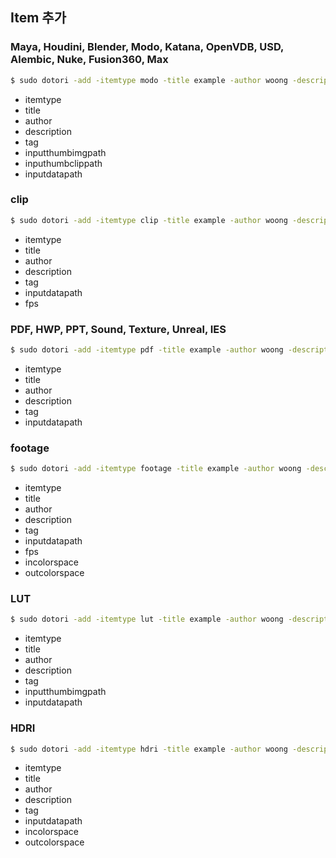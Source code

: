 ## Item 추가
### Maya, Houdini, Blender, Modo, Katana, OpenVDB, USD, Alembic, Nuke, Fusion360, Max
```bash
$ sudo dotori -add -itemtype modo -title example -author woong -description "description1 about some details" -tag "나무 낙엽 item1" -inputthumbimgpath /Users/seoyoungbae/git/fork/dotori/examples/maya/thumbnail.jpg -inputthumbclippath /Users/seoyoungbae/git/fork/dotori/examples/maya/thumbnail.mov -inputdatapath /Users/seoyoungbae/git/fork/dotori/examples/modo/data.lxo
```
- itemtype
- title
- author
- description
- tag
- inputthumbimgpath
- inputhumbclippath
- inputdatapath
### clip
```bash
$ sudo dotori -add -itemtype clip -title example -author woong -description "description1 about some details" -tag "나무 낙엽 item1" -fps 24 -inputdatapath /Users/seoyoungbae/git/fork/dotori/examples/maya/thumbnail.mov
```
- itemtype
- title
- author
- description
- tag
- inputdatapath
- fps

### PDF, HWP, PPT, Sound, Texture, Unreal, IES
```bash
$ sudo dotori -add -itemtype pdf -title example -author woong -description "description1 about some details" -tag "나무 낙엽 item1" -inputdatapath /Users/seoyoungbae/git/fork/dotori/examples/pdf/지식재산권의기초.pdf
```
- itemtype
- title
- author
- description
- tag
- inputdatapath

### footage
```bash
$ sudo dotori -add -itemtype footage -title example -author woong -description "description1 about some details" -tag "나무 낙엽 item1" -fps 24 -incolorspace "ACES - ACES2065-1" -outcolorspace "Output - Rec.709" -inputdatapath "/Users/seoyoungbae/git/lazypic/tdcourse_examples/footage/exr_linear/A005C021_150831_R0D0.156404.exr /Users/seoyoungbae/git/lazypic/tdcourse_examples/footage/exr_linear/A005C021_150831_R0D0.156405.exr /Users/seoyoungbae/git/lazypic/tdcourse_examples/footage/exr_linear/A005C021_150831_R0D0.156406.exr"
```
- itemtype
- title
- author
- description
- tag
- inputdatapath
- fps
- incolorspace
- outcolorspace
### LUT
```bash
$ sudo dotori -add -itemtype lut -title example -author woong -description "description1 about some details" -tag "나무 낙엽 item1" -inputthumbimgpath /Users/seoyoungbae/git/fork/dotori/examples/maya/thumbnail.jpg -inputdatapath /Users/seoyoungbae/git/fork/dotori/examples/lut/ARRI_LogC2Video_709_adobe3d_33.cube
```
- itemtype
- title
- author
- description
- tag
- inputthumbimgpath
- inputdatapath
### HDRI
```bash
$ sudo dotori -add -itemtype hdri -title example -author woong -description "description1 about some details" -tag "나무 낙엽 item1" -incolorspace "ACES - ACES2065-1" -outcolorspace "Output - Rec.709" -inputdatapath /Users/seoyoungbae/git/lazypic/tdcourse_examples/hdri/night_city.hdr
```
- itemtype
- title
- author
- description
- tag
- inputdatapath
- incolorspace
- outcolorspace



